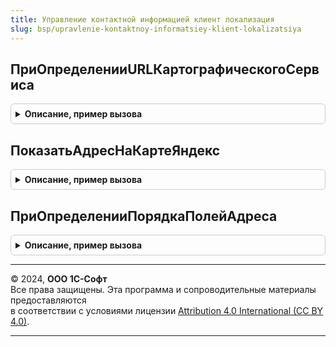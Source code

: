 ```yaml
---
title: Управление контактной информацией клиент локализация
slug: bsp/upravlenie-kontaktnoy-informatsiey-klient-lokalizatsiya
---
```



## ПриОпределенииURLКартографическогоСервиса
<details style="margin: 1em 0; padding: 0.5em; border: 1px solid #ccc; border-radius: 6px;">

<summary style="font-weight: bold; cursor: pointer;">Описание, пример вызова</summary>

```bsl

// При определении адрес ресурса(URL) картографического сервиса.
//
// Параметры:
//  ИмяКартографическогоСервиса - Строка - Имя картографического сервиса;
//  АдресРесурса - Строка - адрес ресурса в интернете, ведущий на картографический сайт. В АдресРесурса необходимо обязательно
//          указать параметр %1, куда будет подставлен искомый адрес для отображения на карте.
//          Например: https://www.openstreetmap.org/search?query=%1.
//
Процедура ПриОпределенииURLКартографическогоСервиса(ИмяКартографическогоСервиса, АдресРесурса) Экспорт
```

Пример вызова
```bsl
УправлениеКонтактнойИнформациейКлиентЛокализация.ПриОпределенииURLКартографическогоСервиса(ИмяКартографическогоСервиса, АдресРесурса) 
```
</details>

## ПоказатьАдресНаКартеЯндекс
<details style="margin: 1em 0; padding: 0.5em; border: 1px solid #ccc; border-radius: 6px;">

<summary style="font-weight: bold; cursor: pointer;">Описание, пример вызова</summary>

```bsl

// Показать адрес на карте Яндекс.
//
// Параметры:
//  КонтактнаяИнформация - см. УправлениеКонтактнойИнформациейКлиент.ПараметрКонтактнаяИнформацияДляВыполненияКоманд
//  ДополнительныеПараметры - см. УправлениеКонтактнойИнформациейКлиент.ДополнительныеПараметрыДляВыполненияКоманд
//
Процедура ПоказатьАдресНаКартеЯндекс(КонтактнаяИнформация, ДополнительныеПараметры) Экспорт
```

Пример вызова
```bsl
УправлениеКонтактнойИнформациейКлиентЛокализация.ПоказатьАдресНаКартеЯндекс(КонтактнаяИнформация, ДополнительныеПараметры) 
```
</details>

## ПриОпределенииПорядкаПолейАдреса
<details style="margin: 1em 0; padding: 0.5em; border: 1px solid #ccc; border-radius: 6px;">

<summary style="font-weight: bold; cursor: pointer;">Описание, пример вызова</summary>

```bsl

// Определяет очередность полей в представлении адреса.
// Вызывается только в международной поставке.
//
// Параметры:
//  ПорядокПолей - Массив - набор полей в нужном порядке. Например, "area", "ZIPcode", "city".
//  Страна - СправочникСсылка.СтраныМира - ссылка на справочник стран мира
//  ВключатьСтрануВПредставление - Булево - Истина, если в настройках вида контактной информации установлен признак
//                                           включения страны в представление адреса.
//
Процедура ПриОпределенииПорядкаПолейАдреса(ПорядокПолей, Страна, ВключатьСтрануВПредставление) Экспорт
```

Пример вызова
```bsl
УправлениеКонтактнойИнформациейКлиентЛокализация.ПриОпределенииПорядкаПолейАдреса(ПорядокПолей, Страна, ВключатьСтрануВПредставление) 
```
</details>

---

© 2024, **ООО 1С-Софт**  
Все права защищены. Эта программа и сопроводительные материалы предоставляются  
в соответствии с условиями лицензии [Attribution 4.0 International (CC BY 4.0)](https://creativecommons.org/licenses/by/4.0/legalcode).

---
